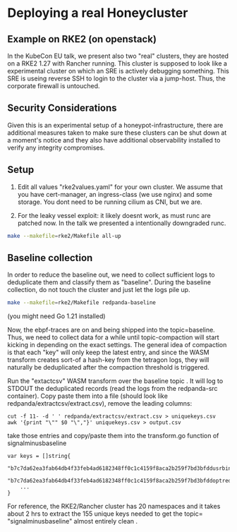 # Deploying a real Honeycluster

## Example on RKE2 (on openstack)

In the KubeCon EU talk, we present also two "real" clusters, they are hosted on a RKE2 1.27 with Rancher running.
This cluster is supposed to look like a experimental cluster on which an SRE is actively debugging something.
This SRE is useing reverse SSH to login to the cluster via a jump-host. Thus, the corporate firewall is untouched.


## Security Considerations

Given this is an experimental setup of a honeypot-infrastructure, there are additional measures taken to make sure these clusters can be shut down at a moment's notice and they also have additional observability installed to verify any integrity compromises.

## Setup

1) Edit all values "rke2values.yaml" for your own cluster. We assume that you have cert-manager, an ingress-class (we use nginx) and some storage. You dont need to be running cilium as CNI, but we are. 

2) For the leaky vessel exploit: it likely doesnt work, as must runc are patched now. In the talk we presented a intentionally downgraded runc. 

```bash
make --makefile=rke2/Makefile all-up
```

## Baseline collection
In order to reduce the baseline out, we need to collect sufficient logs to deduplicate them and classify them as "baseline".
During the baseline collection, do not touch the cluster and just let the logs pile up.

```bash
make --makefile=rke2/Makefile redpanda-baseline
```
(you might need Go 1.21 installed)

Now, the ebpf-traces are on and being shipped into the topic=baseline. Thus, we need to collect data for a while until topic-compaction will start kicking in depending on the exact settings. The general idea of compaction is that each "key" will only keep the latest entry, and since the WASM transform creates sort-of a hash-key from the tetragon logs, they will naturally be deduplicated after the compaction threshold is triggered.

Run the "extactcsv" WASM transform over the baseline topic . It will log to STDOUT the deduplicated records (read the logs from the redpanda-src container). Copy paste them into a file (should look like redpanda/extractcsv/extract.csv), remove the leading columns:

```
cut -f 11- -d ' ' redpanda/extractcsv/extract.csv > uniquekeys.csv
awk '{print "\"" $0 "\","}' uniquekeys.csv > output.csv
```
take those entries and copy/paste them into the transform.go function of signalminusbaseline

```
var keys = []string{
	"b7c7da62ea3fab64db4f33feb4ad6182348ff0c1c4159f8aca2b259f7bd3bfddusrbinbashusrbinrpkclusterhealth",
	"b7c7da62ea3fab64db4f33feb4ad6182348ff0c1c4159f8aca2b259f7bd3bfddoptredpandalibexecrpkclusterhealth",
    ...
}
```
For reference, the RKE2/Rancher cluster has 20 namespaces and it takes about 2 hrs to extract the 155 unique keys needed to get the topic= "signalminusbaseline" almost entirely clean .



